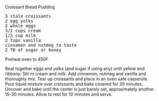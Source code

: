 Croissant Bread Pudding
<pre>
3 stale croissants
2 egg yolks
2 whole eggs
3/2 cups cream
1/2 cup milk
2 tsps vanilla
cinnamon and nutmeg to taste
2 TB of sugar or honey
</pre>

Preheat oven to 450F

Beat together eggs and yolks (and sugar if using any) until yellow and ribbony. Stir in cream and milk. Add cinnamon, nutmeg and vanilla and thoroughly mix. Tear up croissants and place in an oven safe casserole. Pour liquid mixture over croissants and bake covered for 30 minutes. Uncover and bake until the center is just barely set, approximately another 15-30 minutes. Allow to rest for 10 minutes and serve.
